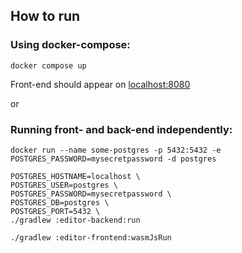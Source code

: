 ## How to run

### Using docker-compose:
```shell
docker compose up
```
Front-end should appear on [localhost:8080](http://localhost:8080)

or

### Running front- and back-end independently:
```shell
docker run --name some-postgres -p 5432:5432 -e POSTGRES_PASSWORD=mysecretpassword -d postgres
```

```shell
POSTGRES_HOSTNAME=localhost \
POSTGRES_USER=postgres \
POSTGRES_PASSWORD=mysecretpassword \
POSTGRES_DB=postgres \
POSTGRES_PORT=5432 \
./gradlew :editor-backend:run
```

```shell
./gradlew :editor-frontend:wasmJsRun
```

